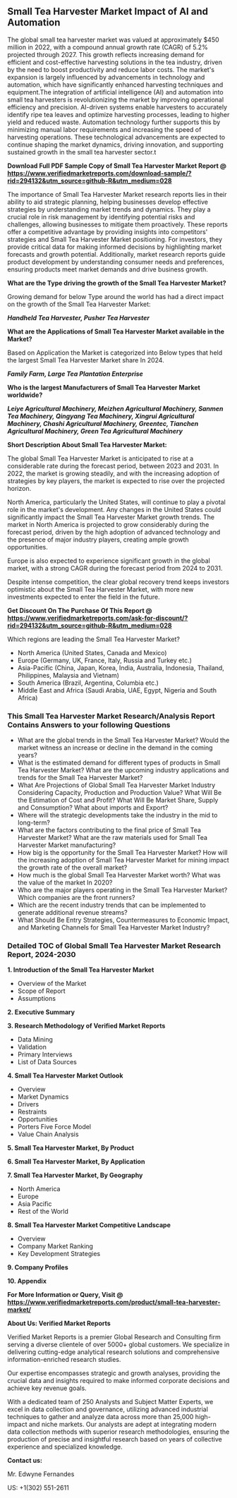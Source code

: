 <h2>Small Tea Harvester Market Impact of AI and Automation</h2>The global small tea harvester market was valued at approximately $450 million in 2022, with a compound annual growth rate (CAGR) of 5.2% projected through 2027. This growth reflects increasing demand for efficient and cost-effective harvesting solutions in the tea industry, driven by the need to boost productivity and reduce labor costs. The market's expansion is largely influenced by advancements in technology and automation, which have significantly enhanced harvesting techniques and equipment.The integration of artificial intelligence (AI) and automation into small tea harvesters is revolutionizing the market by improving operational efficiency and precision. AI-driven systems enable harvesters to accurately identify ripe tea leaves and optimize harvesting processes, leading to higher yield and reduced waste. Automation technology further supports this by minimizing manual labor requirements and increasing the speed of harvesting operations. These technological advancements are expected to continue shaping the market dynamics, driving innovation, and supporting sustained growth in the small tea harvester sector.t</p><p id="" class=""><strong>Download Full PDF Sample Copy of Small Tea Harvester Market Report @ <a href="https://www.verifiedmarketreports.com/download-sample/?rid=294132&utm_source=github-R&utm_medium=028" target="_blank">https://www.verifiedmarketreports.com/download-sample/?rid=294132&utm_source=github-R&utm_medium=028</a></strong></p><p>The importance of&nbsp;Small Tea Harvester Market research reports lies in their ability to aid strategic planning, helping businesses develop effective strategies by understanding market trends and dynamics. They play a crucial role in risk management by identifying potential risks and challenges, allowing businesses to mitigate them proactively. These reports offer a competitive advantage by providing insights into competitors' strategies and Small Tea Harvester Market positioning. For investors, they provide critical data for making informed decisions by highlighting market forecasts and growth potential. Additionally, market research reports guide product development by understanding consumer needs and preferences, ensuring products meet market demands and drive business growth.</p><p><strong>What are the&nbsp;Type driving the growth of the Small Tea Harvester Market?</strong></p><p id="" class="">Growing demand for below Type around the world has had a direct impact on the growth of the Small Tea Harvester Market:</p><em><strong>Handheld Tea Harvester, Pusher Tea Harvester</strong></em></p><strong>What are the&nbsp;Applications&nbsp;of Small Tea Harvester Market available in the Market?</strong></p><p id="" class="">Based on Application the Market is categorized into Below types that held the largest Small Tea Harvester Market share In 2024.</p><em><strong>Family Farm, Large Tea Plantation Enterprise</strong></em></p><strong>Who is the largest Manufacturers of Small Tea Harvester Market worldwide?</strong></p><p><em><strong>Leiye Agricultural Machinery, Meizhen Agricultural Machinery, Sanmen Tea Machinery, Qingyang Tea Machinery, Xingrui Agricultural Machinery, Chashi Agricultural Machinery, Greentec, Tianchen Agricultural Machinery, Green Tea Agricultural Machinery</strong></em></p><p id="" class=""><strong>Short Description About Small Tea Harvester Market:</strong></p><p>The global Small Tea Harvester Market is anticipated to rise at a considerable rate during the forecast period, between 2023 and 2031. In 2022, the market is growing steadily, and with the increasing adoption of strategies by key players, the market is expected to rise over the projected horizon.</p><p>North America, particularly the United States, will continue to play a pivotal role in the market's development. Any changes in the United States could significantly impact the Small Tea Harvester Market growth trends. The market in North America is projected to grow considerably during the forecast period, driven by the high adoption of advanced technology and the presence of major industry players, creating ample growth opportunities.</p><p>Europe is also expected to experience significant growth in the global market, with a strong CAGR during the forecast period from 2024 to 2031.</p><p>Despite intense competition, the clear global recovery trend keeps investors optimistic about the Small Tea Harvester Market, with more new investments expected to enter the field in the future.</p><p id="" class=""><strong>Get Discount On The Purchase Of This Report @ <a href="https://www.verifiedmarketreports.com/ask-for-discount/?rid=294132&utm_source=github-R&utm_medium=028" target="_blank">https://www.verifiedmarketreports.com/ask-for-discount/?rid=294132&utm_source=github-R&utm_medium=028</a></strong></p>Which regions are leading the Small Tea Harvester Market?</p><ul><li>North America (United States, Canada and Mexico)</li><li>Europe (Germany, UK, France, Italy, Russia and Turkey etc.)</li><li>Asia-Pacific (China, Japan, Korea, India, Australia, Indonesia, Thailand, Philippines, Malaysia and Vietnam)</li><li>South America (Brazil, Argentina, Columbia etc.)</li><li>Middle East and Africa (Saudi Arabia, UAE, Egypt, Nigeria and South Africa)</li></ul><h3 id="" class="">This Small Tea Harvester Market Research/Analysis Report Contains Answers to your following Questions</h3><ul><li>What are the global trends in the Small Tea Harvester Market? Would the market witness an increase or decline in the demand in the coming years?</li><li>What is the estimated demand for different types of products in Small Tea Harvester Market? What are the upcoming industry applications and trends for the Small Tea Harvester Market?</li><li>What Are Projections of Global Small Tea Harvester Market Industry Considering Capacity, Production and Production Value? What Will Be the Estimation of Cost and Profit? What Will Be Market Share, Supply and Consumption? What about imports and Export?</li><li>Where will the strategic developments take the industry in the mid to long-term?</li><li>What are the factors contributing to the final price of Small Tea Harvester Market? What are the raw materials used for Small Tea Harvester Market manufacturing?</li><li>How big is the opportunity for the Small Tea Harvester Market? How will the increasing adoption of Small Tea Harvester Market for mining impact the growth rate of the overall market?</li><li>How much is the global Small Tea Harvester Market worth? What was the value of the market In 2020?</li><li>Who are the major players operating in the Small Tea Harvester Market? Which companies are the front runners?</li><li>Which are the recent industry trends that can be implemented to generate additional revenue streams?</li><li>What Should Be Entry Strategies, Countermeasures to Economic Impact, and Marketing Channels for Small Tea Harvester Market Industry?</li></ul><h3 id="" class="">Detailed TOC of Global Small Tea Harvester Market Research Report, 2024-2030</h3><p id="" class=""><strong>1. Introduction of the Small Tea Harvester Market</strong></p><ul><li>Overview of the Market</li><li>Scope of Report</li><li>Assumptions</li></ul><p id="" class=""><strong>2. Executive Summary</strong></p><p id="" class=""><strong>3. Research Methodology of Verified Market Reports</strong></p><ul><li>Data Mining</li><li>Validation</li><li>Primary Interviews</li><li>List of Data Sources</li></ul><p id="" class=""><strong>4. Small Tea Harvester Market Outlook</strong></p><ul><li>Overview</li><li>Market Dynamics</li><li>Drivers</li><li>Restraints</li><li>Opportunities</li><li>Porters Five Force Model</li><li>Value Chain Analysis</li></ul><p id="" class=""><strong>5. Small Tea Harvester Market, By Product</strong></p><p id="" class=""><strong>6. Small Tea Harvester Market, By Application</strong></p><p id="" class=""><strong>7. Small Tea Harvester Market, By Geography</strong></p><ul><li>North America</li><li>Europe</li><li>Asia Pacific</li><li>Rest of the World</li></ul><p id="" class=""><strong>8. Small Tea Harvester Market Competitive Landscape</strong></p><ul><li>Overview</li><li>Company Market Ranking</li><li>Key Development Strategies</li></ul><p id="" class=""><strong>9. Company Profiles</strong></p><p id="" class=""><strong>10. Appendix</strong></p><p id="" class=""><strong>For More Information or Query, Visit @ <a href="https://www.verifiedmarketreports.com/product/small-tea-harvester-market/" target="_blank">https://www.verifiedmarketreports.com/product/small-tea-harvester-market/</a></strong></p><p id="" class=""><strong>About Us: Verified Market Reports</strong></p><p id="" class="">Verified Market Reports is a premier Global Research and Consulting firm serving a diverse clientele of over 5000+ global customers. We specialize in delivering cutting-edge analytical research solutions and comprehensive information-enriched research studies.</p><p id="" class="">Our expertise encompasses strategic and growth analyses, providing the crucial data and insights required to make informed corporate decisions and achieve key revenue goals.</p><p id="" class="">With a dedicated team of 250 Analysts and Subject Matter Experts, we excel in data collection and governance, utilizing advanced industrial techniques to gather and analyze data across more than 25,000 high-impact and niche markets. Our analysts are adept at integrating modern data collection methods with superior research methodologies, ensuring the production of precise and insightful research based on years of collective experience and specialized knowledge.</p><p id="" class=""><strong>Contact us:</strong></p><p id="" class="">Mr. Edwyne Fernandes</p><p id="" class="">US: +1(302) 551-2611</p>